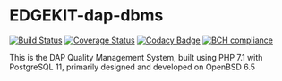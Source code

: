 # EDGEKIT-dap-dbms

[![Build Status](https://travis-ci.org/titomarifrancis/EDGEKIT-dap-dbms.svg?branch=master)](https://travis-ci.org/titomarifrancis/EDGEKIT-dap-dbms)
[![Coverage Status](https://coveralls.io/repos/github/titomarifrancis/EDGEKIT-dap-dbms/badge.svg?branch=master)](https://coveralls.io/github/titomarifrancis/EDGEKIT-dap-dbms?branch=master)
[![Codacy Badge](https://api.codacy.com/project/badge/Grade/e9760afebb9a4969b56654cd1336c0c1)](https://www.codacy.com/app/titomarifrancis/EDGEKIT-dap-dbms?utm_source=github.com&amp;utm_medium=referral&amp;utm_content=titomarifrancis/EDGEKIT-dap-dbms&amp;utm_campaign=Badge_Grade)
[![BCH compliance](https://bettercodehub.com/edge/badge/titomarifrancis/EDGEKIT-dap-dbms?branch=master)](https://bettercodehub.com/)

This is the DAP Quality Management System, built using PHP 7.1 with PostgreSQL 11, primarily designed and developed on OpenBSD 6.5


